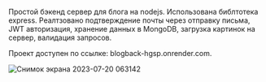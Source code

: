 Простой бэкенд сервер для блога на nodejs. Использована библтотека express. Реалтзовано подтверждение почты через отправку письма, JWT авторизация, хранение данных в MongoDB, загрузка картинок на сервер, валидация запросов. 

Проект доступен по ссылке: blogback-hgsp.onrender.com.

![Снимок экрана 2023-07-20 063142](https://github.com/SergeiKazanin/blogBack/assets/105712313/c4639526-d4e9-42f8-9535-0d3e6f989eff)
